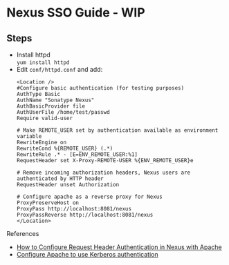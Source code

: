 # Nexus SSO Guide - WIP

## Steps
- Install httpd  
  ```yum install httpd```
- Edit `conf/httpd.conf` and add:  
  ``` 
  <Location />
  #Configure basic authentication (for testing purposes)
  AuthType Basic
  AuthName "Sonatype Nexus"
  AuthBasicProvider file
  AuthUserFile /home/test/passwd
  Require valid-user
  
  # Make REMOTE_USER set by authentication available as environment variable
  RewriteEngine on
  RewriteCond %{REMOTE_USER} (.*)
  RewriteRule .* - [E=ENV_REMOTE_USER:%1]
  RequestHeader set X-Proxy-REMOTE-USER %{ENV_REMOTE_USER}e
  
  # Remove incoming authorization headers, Nexus users are authenticated by HTTP header
  RequestHeader unset Authorization
  
  # Configure apache as a reverse proxy for Nexus
  ProxyPreserveHost on
  ProxyPass http://localhost:8081/nexus
  ProxyPassReverse http://localhost:8081/nexus
  </Location>
  ```
References
- [How to Configure Request Header Authentication in Nexus with Apache](https://support.sonatype.com/hc/en-us/articles/214942368-How-to-Configure-Request-Header-Authentication-in-Nexus-with-Apache)
- [Configure Apache to use Kerberos authentication](http://www.microhowto.info/howto/configure_apache_to_use_kerberos_authentication.html)
